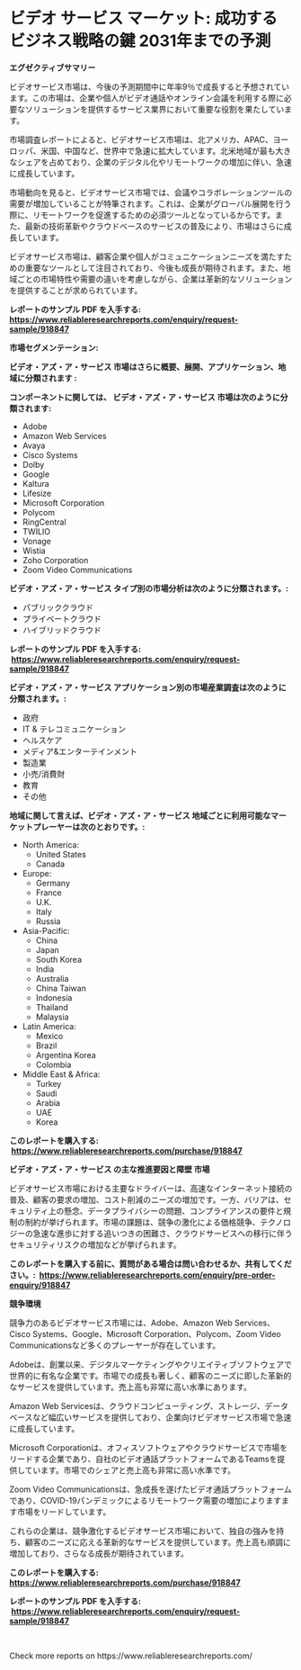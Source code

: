 <p><h1>ビデオ サービス マーケット: 成功するビジネス戦略の鍵 2031年までの予測</h1></p><p><strong>エグゼクティブサマリー</strong></p>
<p><p>ビデオサービス市場は、今後の予測期間中に年率9％で成長すると予想されています。この市場は、企業や個人がビデオ通話やオンライン会議を利用する際に必要なソリューションを提供するサービス業界において重要な役割を果たしています。</p><p>市場調査レポートによると、ビデオサービス市場は、北アメリカ、APAC、ヨーロッパ、米国、中国など、世界中で急速に拡大しています。北米地域が最も大きなシェアを占めており、企業のデジタル化やリモートワークの増加に伴い、急速に成長しています。</p><p>市場動向を見ると、ビデオサービス市場では、会議やコラボレーションツールの需要が増加していることが特筆されます。これは、企業がグローバル展開を行う際に、リモートワークを促進するための必須ツールとなっているからです。また、最新の技術革新やクラウドベースのサービスの普及により、市場はさらに成長しています。</p><p>ビデオサービス市場は、顧客企業や個人がコミュニケーションニーズを満たすための重要なツールとして注目されており、今後も成長が期待されます。また、地域ごとの市場特性や需要の違いを考慮しながら、企業は革新的なソリューションを提供することが求められています。</p></p>
<p><strong>レポートのサンプル PDF を入手する: <a href="https://www.reliableresearchreports.com/enquiry/request-sample/918847">https://www.reliableresearchreports.com/enquiry/request-sample/918847</a></strong></p>
<p><strong>市場セグメンテーション:</strong></p>
<p><strong> ビデオ・アズ・ア・サービス 市場はさらに概要、展開、アプリケーション、地域に分類されます :</strong></p>
<p><strong>コンポーネントに関しては、 ビデオ・アズ・ア・サービス 市場は次のように分類されます: &nbsp;</strong></p>
<p><ul><li>Adobe</li><li>Amazon Web Services</li><li>Avaya</li><li>Cisco Systems</li><li>Dolby</li><li>Google</li><li>Kaltura</li><li>Lifesize</li><li>Microsoft Corporation</li><li>Polycom</li><li>RingCentral</li><li>TWILIO</li><li>Vonage</li><li>Wistia</li><li>Zoho Corporation</li><li>Zoom Video Communications</li></ul></p>
<p><strong> ビデオ・アズ・ア・サービス タイプ別の市場分析は次のように分類されます。:</strong></p>
<p><ul><li>パブリッククラウド</li><li>プライベートクラウド</li><li>ハイブリッドクラウド</li></ul></p>
<p><strong>レポートのサンプル PDF を入手する: &nbsp;<a href="https://www.reliableresearchreports.com/enquiry/request-sample/918847">https://www.reliableresearchreports.com/enquiry/request-sample/918847</a></strong></p>
<p><strong> ビデオ・アズ・ア・サービス アプリケーション別の市場産業調査は次のように分類されます。:</strong></p>
<p><ul><li>政府</li><li>IT & テレコミュニケーション</li><li>ヘルスケア</li><li>メディア&エンターテインメント</li><li>製造業</li><li>小売/消費財</li><li>教育</li><li>その他</li></ul></p>
<p><strong>地域に関して言えば、ビデオ・アズ・ア・サービス 地域ごとに利用可能なマーケットプレーヤーは次のとおりです。:</strong></p>
<p><ul>
    <li>
        North America:
        <ul>
            <li>United States</li>
            <li>Canada</li>
        </ul>
    </li>
    <li>
        Europe:
        <ul>
            <li>Germany</li>
            <li>France</li>
            <li>U.K.</li>
            <li>Italy</li>
            <li>Russia</li>
        </ul>
    </li>
    <li>
        Asia-Pacific:
        <ul>
            <li>China</li>
            <li>Japan</li>
            <li>South Korea</li>
            <li>India</li>
            <li>Australia</li>
            <li>China Taiwan</li>
            <li>Indonesia</li>
            <li>Thailand</li>
            <li>Malaysia</li>
        </ul>
    </li>
    <li>
        Latin America:
        <ul>
            <li>Mexico</li>
            <li>Brazil</li>
            <li>Argentina Korea</li>
            <li>Colombia</li>
        </ul>
    </li>
    <li>
        Middle East & Africa:
        <ul>
            <li>Turkey</li>
            <li>Saudi</li>
            <li>Arabia</li>
            <li>UAE</li>
            <li>Korea</li>
        </ul>
    </li>
    </ul></p>
<p><strong>このレポートを購入する: &nbsp;<a href="https://www.reliableresearchreports.com/purchase/918847">https://www.reliableresearchreports.com/purchase/918847</a></strong></p>
<p><strong>ビデオ・アズ・ア・サービス の主な推進要因と障壁 市場</strong></p>
<p><p>ビデオサービス市場における主要なドライバーは、高速なインターネット接続の普及、顧客の要求の増加、コスト削減のニーズの増加です。一方、バリアは、セキュリティ上の懸念、データプライバシーの問題、コンプライアンスの要件と規制の制約が挙げられます。市場の課題は、競争の激化による価格競争、テクノロジーの急速な進歩に対する追いつきの困難さ、クラウドサービスへの移行に伴うセキュリティリスクの増加などが挙げられます。</p></p>
<p><strong>このレポートを購入する前に、質問がある場合は問い合わせるか、共有してください。:&nbsp; <a href="https://www.reliableresearchreports.com/enquiry/pre-order-enquiry/918847">https://www.reliableresearchreports.com/enquiry/pre-order-enquiry/918847</a></strong></p>
<p><strong>競争環境</strong></p>
<p><p>競争力のあるビデオサービス市場には、Adobe、Amazon Web Services、Cisco Systems、Google、Microsoft Corporation、Polycom、Zoom Video Communicationsなど多くのプレーヤーが存在しています。 </p><p>Adobeは、創業以来、デジタルマーケティングやクリエイティブソフトウェアで世界的に有名な企業です。市場での成長も著しく、顧客のニーズに即した革新的なサービスを提供しています。売上高も非常に高い水準にあります。 </p><p>Amazon Web Servicesは、クラウドコンピューティング、ストレージ、データベースなど幅広いサービスを提供しており、企業向けビデオサービス市場で急速に成長しています。 </p><p>Microsoft Corporationは、オフィスソフトウェアやクラウドサービスで市場をリードする企業であり、自社のビデオ通話プラットフォームであるTeamsを提供しています。市場でのシェアと売上高も非常に高い水準です。 </p><p>Zoom Video Communicationsは、急成長を遂げたビデオ通話プラットフォームであり、COVID-19パンデミックによるリモートワーク需要の増加によりますます市場をリードしています。 </p><p>これらの企業は、競争激化するビデオサービス市場において、独自の強みを持ち、顧客のニーズに応える革新的なサービスを提供しています。売上高も順調に増加しており、さらなる成長が期待されています。</p></p>
<p><strong>このレポートを購入する: &nbsp; <a href="https://www.reliableresearchreports.com/purchase/918847">https://www.reliableresearchreports.com/purchase/918847</a></strong></p>
<p><strong>レポートのサンプル PDF を入手する: &nbsp;<a href="https://www.reliableresearchreports.com/enquiry/request-sample/918847">https://www.reliableresearchreports.com/enquiry/request-sample/918847</a></strong><strong></strong></p>
<p>&nbsp;</p>
<p>Check more reports on https://www.reliableresearchreports.com/</p>
